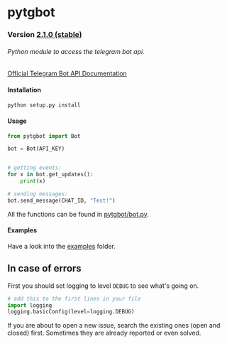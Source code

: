 # pytgbot
### Version [2.1.0 (stable)](https://github.com/luckydonald/pytgbot/blob/master/CHANGELOG.md#changelog) 
###### Python module to access the telegram bot api.

[Official Telegram Bot API Documentation](https://core.telegram.org/bots)

#### Installation  ####
```sh
python setup.py install
```

#### Usage ####


```python
from pytgbot import Bot

bot = Bot(API_KEY)


# getting events:
for x in bot.get_updates():
	print(x)

# sending messages:
bot.send_message(CHAT_ID, "Test!")
```

All the functions can be found in [pytgbot/bot.py](https://github.com/luckydonald/pytgbot/blob/master/pytgbot/bot.py).

#### Examples ####
Have a look into the [examples](https://github.com/luckydonald/pytgbot/tree/master/examples) folder.

## In case of errors ##
First you should set logging to level `DEBUG` to see what's going on.
```python
# add this to the first lines in your file
import logging
logging.basicConfig(level=logging.DEBUG)
```
If you are about to open a new issue, search the existing ones (open and closed) first.
Sometimes they are already reported or even solved.
